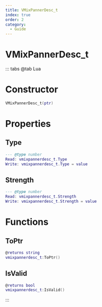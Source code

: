 ```yaml
---
title: VMixPannerDesc_t
index: true
order: 2
category:
  - Guide
---
```


# VMixPannerDesc_t

::: tabs
@tab Lua
# Constructor
```lua
VMixPannerDesc_t(ptr)
```
# Properties
## Type 
```lua
--- @type number
Read: vmixpannerdesc_t.Type
Write: vmixpannerdesc_t.Type = value
```
## Strength 
```lua
--- @type number
Read: vmixpannerdesc_t.Strength
Write: vmixpannerdesc_t.Strength = value
```
# Functions
## ToPtr
```lua
@returns string
vmixpannerdesc_t:ToPtr()
```
## IsValid
```lua
@returns bool
vmixpannerdesc_t:IsValid()
```

:::